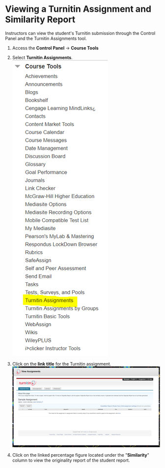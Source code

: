 # Viewing a Turnitin Assignment and Similarity Report 

​Instructors can view the student's Turnitin submission through the Control Panel and the Turnitin Assignments tool.

1. Access the **Control Panel​** -&gt; **Course Tools**

2. Select **Turnitin Assignments**.![](/assets/CourseTools.PNG)

3. Click on the **link title​** for the Turnitin assignment.![](/assets/TurnitinAssignmentReports.PNG)

4. Click on the linked percentage figure located under the "**Similarity**​" column to view the originality report of the student report.



